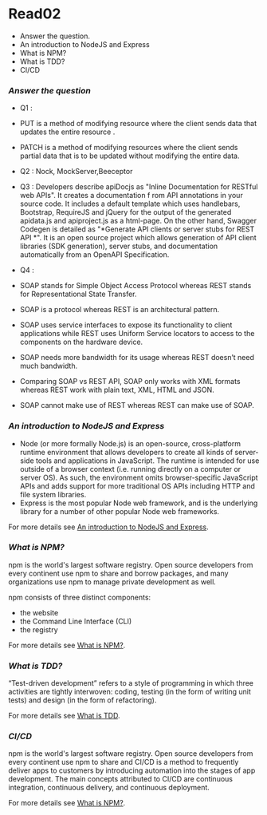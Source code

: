 # Read02
* Answer the question.
* An introduction to NodeJS and Express
* What is NPM?
* What is TDD?
* CI/CD

### *Answer the question*
- Q1 :
- PUT is a method of modifying resource where the client sends data that updates the entire resource .
- PATCH is a method of modifying resources where the client sends partial data that is to be updated without 
modifying the entire data.

- Q2 : Nock, MockServer,Beeceptor

- Q3 : Developers describe apiDocjs as "Inline Documentation for RESTful web APIs". It creates a documentation f
rom API annotations in your source code. It includes a default template which uses handlebars, Bootstrap, 
RequireJS and jQuery for the output of the generated apidata.js and apiproject.js as a html-page. On the other 
hand, Swagger Codegen is detailed as "*Generate API clients or server stubs for REST API *". It is an open 
source project which allows generation of API client libraries (SDK generation), server stubs, and 
documentation automatically from an OpenAPI Specification.

- Q4 :
- SOAP stands for Simple Object Access Protocol whereas REST stands for Representational State Transfer.
- SOAP is a protocol whereas REST is an architectural pattern.
- SOAP uses service interfaces to expose its functionality to client applications while REST uses Uniform  Service locators to access to the components on the hardware device.
- SOAP needs more bandwidth for its usage whereas REST doesn’t need much bandwidth.
- Comparing SOAP vs REST API, SOAP only works with XML formats whereas REST work with plain text, XML, HTML and JSON.
- SOAP cannot make use of REST whereas REST can make use of SOAP.

### *An introduction to NodeJS and Express*
- Node (or more formally Node.js) is an open-source, cross-platform runtime environment that allows developers 
to create all kinds of server-side tools and applications in JavaScript. The runtime is intended for use 
outside of a browser context (i.e. running directly on a computer or server OS). As such, the environment omits 
browser-specific JavaScript APIs and adds support for more traditional OS APIs including HTTP and file system 
libraries.
- Express is the most popular Node web framework, and is the underlying library for a number of other popular 
Node web frameworks.

For more details see [An introduction to NodeJS and Express](https://developer.mozilla.org/en-US/docs/Learn/Server-side/Express_Nodejs/Introduction).

### *What is NPM?*

npm is the world's largest software registry. Open source developers from every continent use npm to share and borrow packages, and many organizations use npm to manage private development as well.

npm consists of three distinct components:
- the website
- the Command Line Interface (CLI)
- the registry

For more details see [What is NPM?](https://docs.npmjs.com/about-npm).

### *What is TDD?*

“Test-driven development” refers to a style of programming in which three activities are tightly interwoven: coding, testing (in the form of writing unit tests) and design (in the form of refactoring).

For more details see [What is TDD](https://www.agilealliance.org/glossary/tdd/#q=~(infinite~false~filters~(postType~(~'page~'post~'aa_book~'aa_event_session~'aa_experience_report~'aa_glossary~'aa_research_paper~'aa_video)~tags~(~'tdd))~searchTerm~'~sort~false~sortDirection~'asc~page~1)).


### *CI/CD*

npm is the world's largest software registry. Open source developers from every continent use npm to share and 
CI/CD is a method to frequently deliver apps to customers by introducing automation into the stages of app 
development. The main concepts attributed to CI/CD are continuous integration, continuous delivery, and 
continuous deployment.

For more details see [What is NPM?](https://www.youtube.com/watch?v=xSv_m3KhUO8).